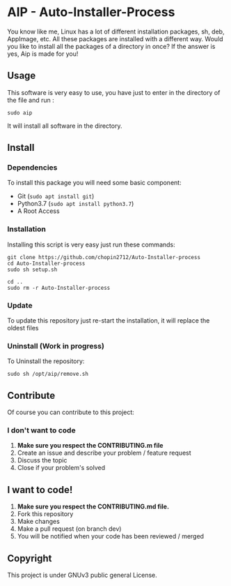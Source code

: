 # AIP - Auto-Installer-Process
You know like me, Linux has a lot of different installation packages, sh, deb, AppImage, etc. All these packages are installed with a different way. Would you like to install all the packages of a directory in once? If the answer is yes, Aip is made for you!

## Usage
This software is very easy to use, you have just to enter in the directory of the file and run :

`sudo aip`

It will install all software in the directory.

## Install
### Dependencies
To install this package you will need some basic component:
* Git (`sudo apt install git`)
* Python3.7 (`sudo apt install python3.7`)
* A Root Access
### Installation
Installing this script is very easy just run these commands:
```
git clone https://github.com/chopin2712/Auto-Installer-process
cd Auto-Installer-process
sudo sh setup.sh

cd ..
sudo rm -r Auto-Installer-process
```

### Update
To update this repository just re-start the installation, it will replace the oldest files

### Uninstall (Work in progress)
To Uninstall the repository:
```
sudo sh /opt/aip/remove.sh
```

## Contribute
Of course you can contribute to this project:

### I don't want to code
1. **Make sure you respect the CONTRIBUTING.m file**
2. Create an issue and describe your problem / feature request
3. Discuss the topic
4. Close if your problem's solved

## I want to code!
1. **Make sure you respect the CONTRIBUTING.md file.**
2. Fork this repository
3. Make changes
4. Make a pull request (on branch dev)
5. You will be notified when your code has been reviewed / merged

## Copyright
This project is under GNUv3 public general License.
